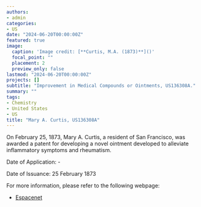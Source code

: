 ```yaml
---
authors:
- admin
categories:
- US
date: "2024-06-20T00:00:00Z"
featured: true
image:
  caption: 'Image credit: [**Curtis, M.A. (1873)**]()'
  focal_point: ""
  placement: 2
  preview_only: false
lastmod: "2024-06-20T00:00:00Z"
projects: []
subtitle: "Improvement in Medical Compounds or Ointments, US136308A."
summary: ""
tags:
- Chemistry
- United States 
- US
title: "Mary A. Curtis, US136308A"
---
```

On February 25, 1873, Mary A. Curtis, a resident of San Francisco, was awarded a patent for developing a novel ointment developed to alleviate inflammatory symptoms and rheumatism.

Date of Application: -

Date of Issuance: 25 February 1873

For more information, please refer to the following webpage: 

- [Espacenet](https://worldwide.espacenet.com/patent/search/family/002205724/publication/US136308A?q=pn%3DUS136308A)
